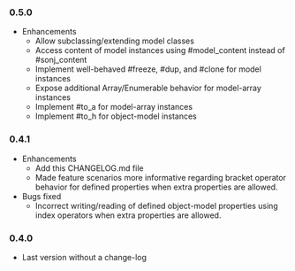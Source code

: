 ### 0.5.0
* Enhancements
  * Allow subclassing/extending model classes
  * Access content of model instances using #model_content
    instead of #sonj_content
  * Implement well-behaved #freeze, #dup, and #clone for model
    instances
  * Expose additional Array/Enumerable behavior for model-array
    instances
  * Implement #to_a for model-array instances
  * Implement #to_h for object-model instances

### 0.4.1
* Enhancements
  * Add this CHANGELOG.md file
  * Made feature scenarios more informative regarding bracket
    operator behavior for defined properties when extra
    properties are allowed.
* Bugs fixed
  * Incorrect writing/reading of defined object-model properties
    using index operators when extra properties are allowed.

### 0.4.0
* Last version without a change-log

